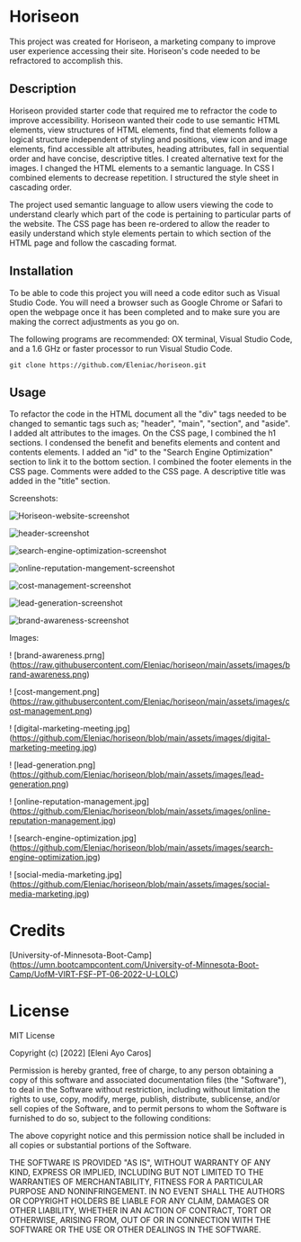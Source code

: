 # Horiseon
This project was created for Horiseon, a marketing company to improve user experience accessing their site. Horiseon's code needed to be refractored to accomplish this. 
## Description
Horiseon provided starter code that required me to refractor the code to improve accessibility. Horiseon wanted their code to use semantic HTML elements, view structures of HTML elements, find that elements follow a logical structure independent of styling and positions, view icon and image elements, find accessible alt attributes, heading attributes, fall in sequential order and have concise, descriptive titles. 
I created alternative text for the images. I changed the HTML elements to a semantic language. In CSS I combined elements to decrease repetition. I structured the style sheet in cascading order.  

The project used semantic language to allow users viewing the code to understand clearly which part of the code is pertaining to particular parts of the website. The CSS page has been re-ordered to allow the reader to easily understand which style elements pertain to which section of the HTML page and follow the cascading format. 

## Installation 
To be able to code this project you will need a code editor such as Visual Studio Code. You will need a browser such as Google Chrome or Safari to open the webpage once it has been completed and to make sure you are making the correct adjustments as you go on. 

The following programs are recommended: OX terminal, Visual Studio Code, and a 1.6 GHz or faster processor to run Visual Studio Code.

```
git clone https://github.com/Eleniac/horiseon.git

```

## Usage

To refactor the code in the HTML document all the "div" tags needed to be changed to semantic tags such as; "header", "main", "section", and "aside". I added alt attributes to the images. On the CSS page, I combined the h1 sections. I condensed the benefit and benefits elements and content and contents elements. I added an "id" to the "Search Engine Optimization" section to link it to the bottom section. I combined the footer elements in the CSS page. Comments were added to the CSS page. A descriptive title was added in the "title" section.

Screenshots:

![Horiseon-website-screenshot](https://raw.githubusercontent.com/Eleniac/horiseon/main/assets/images/Horiseon-website-screenshot.png)

![header-screenshot](https://raw.githubusercontent.com/Eleniac/horiseon/main/assets/images/header-screenshot.png)

![search-engine-optimization-screenshot](https://raw.githubusercontent.com/Eleniac/horiseon/main/assets/images/search-engine-optimization-screenshot.png)

![online-reputation-mangement-screenshot](https://raw.githubusercontent.com/Eleniac/horiseon/main/assets/images/online-brand-reputation-screenshot.png)

![cost-management-screenshot](https://raw.githubusercontent.com/Eleniac/horiseon/main/assets/images/cost-mangement-screenshot.png)

![lead-generation-screenshot](https://raw.githubusercontent.com/Eleniac/horiseon/main/assets/images/lead-generation-screenshot.png)

![brand-awareness-screenshot](https://raw.githubusercontent.com/Eleniac/horiseon/main/assets/images/brand-awareness-screenshot.png)

Images:

! [brand-awareness.prng] (https://raw.githubusercontent.com/Eleniac/horiseon/main/assets/images/brand-awareness.png)

! [cost-mangement.png] (https://raw.githubusercontent.com/Eleniac/horiseon/main/assets/images/cost-management.png)

! [digital-marketing-meeting.jpg] (https://github.com/Eleniac/horiseon/blob/main/assets/images/digital-marketing-meeting.jpg)

! [lead-generation.png] (https://github.com/Eleniac/horiseon/blob/main/assets/images/lead-generation.png)

! [online-reputation-management.jpg] (https://github.com/Eleniac/horiseon/blob/main/assets/images/online-reputation-management.jpg)

! [search-engine-optimization.jpg] (https://github.com/Eleniac/horiseon/blob/main/assets/images/search-engine-optimization.jpg)

! [social-media-marketing.jpg] (https://github.com/Eleniac/horiseon/blob/main/assets/images/social-media-marketing.jpg)

# Credits
[University-of-Minnesota-Boot-Camp]
(https://umn.bootcampcontent.com/University-of-Minnesota-Boot-Camp/UofM-VIRT-FSF-PT-06-2022-U-LOLC)

# License
MIT License

Copyright (c) [2022] [Eleni Ayo Caros]

Permission is hereby granted, free of charge, to any person obtaining a copy
of this software and associated documentation files (the "Software"), to deal
in the Software without restriction, including without limitation the rights
to use, copy, modify, merge, publish, distribute, sublicense, and/or sell
copies of the Software, and to permit persons to whom the Software is
furnished to do so, subject to the following conditions:

The above copyright notice and this permission notice shall be included in all
copies or substantial portions of the Software.

THE SOFTWARE IS PROVIDED "AS IS", WITHOUT WARRANTY OF ANY KIND, EXPRESS OR
IMPLIED, INCLUDING BUT NOT LIMITED TO THE WARRANTIES OF MERCHANTABILITY,
FITNESS FOR A PARTICULAR PURPOSE AND NONINFRINGEMENT. IN NO EVENT SHALL THE
AUTHORS OR COPYRIGHT HOLDERS BE LIABLE FOR ANY CLAIM, DAMAGES OR OTHER
LIABILITY, WHETHER IN AN ACTION OF CONTRACT, TORT OR OTHERWISE, ARISING FROM,
OUT OF OR IN CONNECTION WITH THE SOFTWARE OR THE USE OR OTHER DEALINGS IN THE
SOFTWARE.








